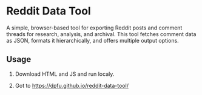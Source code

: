 # Reddit Data Tool

A simple, browser-based tool for exporting Reddit posts and comment threads for research, analysis, and archival. This tool fetches comment data as JSON, formats it hierarchically, and offers multiple output options.

## Usage

1. Download HTML and JS and run localy.

2. Got to https://dpfu.github.io/reddit-data-tool/


 
